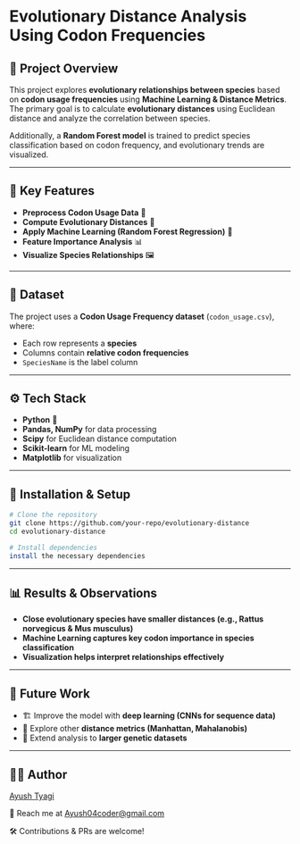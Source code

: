 # Evolutionary Distance Analysis Using Codon Frequencies

## 📌 Project Overview
This project explores **evolutionary relationships between species** based on **codon usage frequencies** using **Machine Learning & Distance Metrics**. The primary goal is to calculate **evolutionary distances** using Euclidean distance and analyze the correlation between species.

Additionally, a **Random Forest model** is trained to predict species classification based on codon frequency, and evolutionary trends are visualized.

---

## 🔬 Key Features
- **Preprocess Codon Usage Data** 🧬
- **Compute Evolutionary Distances** 📏
- **Apply Machine Learning (Random Forest Regression)** 🤖
- **Feature Importance Analysis** 📊
- **Visualize Species Relationships** 🖼️

---

## 📂 Dataset
The project uses a **Codon Usage Frequency dataset** (`codon_usage.csv`), where:
- Each row represents a **species**
- Columns contain **relative codon frequencies**
- `SpeciesName` is the label column

---

## ⚙️ Tech Stack
- **Python** 🐍
- **Pandas, NumPy** for data processing
- **Scipy** for Euclidean distance computation
- **Scikit-learn** for ML modeling
- **Matplotlib** for visualization

---

## 🚀 Installation & Setup
```bash
# Clone the repository
git clone https://github.com/your-repo/evolutionary-distance
cd evolutionary-distance

# Install dependencies
install the necessary dependencies
```



---

## 📊 Results & Observations
- **Close evolutionary species have smaller distances (e.g., Rattus norvegicus & Mus musculus)**
- **Machine Learning captures key codon importance in species classification**
- **Visualization helps interpret relationships effectively**

---

## 📌 Future Work
- 🏗️ Improve the model with **deep learning (CNNs for sequence data)**
- 🔬 Explore other **distance metrics (Manhattan, Mahalanobis)**
- 🧬 Extend analysis to **larger genetic datasets**

---

## 👨‍💻 Author
[Ayush Tyagi](https://github.com/AyushTyagi2)

📧 Reach me at Ayush04coder@gmail.com

🛠️ Contributions & PRs are welcome!

